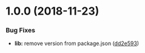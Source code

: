 # 1.0.0 (2018-11-23)


### Bug Fixes

* **lib:** remove version from package.json ([dd2e593](https://github.com/smnbbrv/ngx-typed-router/commit/dd2e593))
